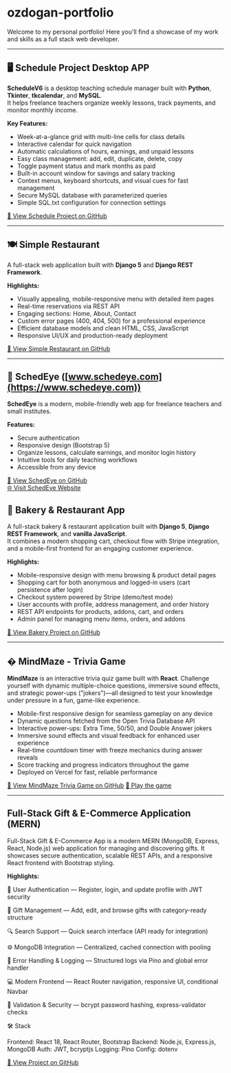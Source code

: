 # ozdogan-portfolio

Welcome to my personal portfolio! Here you'll find a showcase of my work and skills as a full stack web developer.

---

## 🖥️ Schedule Project Desktop APP

**ScheduleV6** is a desktop teaching schedule manager built with **Python**, **Tkinter**, **tkcalendar**, and **MySQL**.  
It helps freelance teachers organize weekly lessons, track payments, and monitor monthly income.

**Key Features:**

- Week-at-a-glance grid with multi-line cells for class details
- Interactive calendar for quick navigation
- Automatic calculations of hours, earnings, and unpaid lessons
- Easy class management: add, edit, duplicate, delete, copy
- Toggle payment status and mark months as paid
- Built-in account window for savings and salary tracking
- Context menus, keyboard shortcuts, and visual cues for fast management
- Secure MySQL database with parameterized queries
- Simple SQL.txt configuration for connection settings

[🔗 View Schedule Project on GitHub](https://github.com/AhmedOzdogan/ozdogan-portfolio/tree/main/Schedule_Project)

---

## 🍽️ Simple Restaurant

A full-stack web application built with **Django 5** and **Django REST Framework**.

**Highlights:**

- Visually appealing, mobile-responsive menu with detailed item pages
- Real-time reservations via REST API
- Engaging sections: Home, About, Contact
- Custom error pages (400, 404, 500) for a professional experience
- Efficient database models and clean HTML, CSS, JavaScript
- Responsive UI/UX and production-ready deployment

[🔗 View Simple Restaurant on GitHub](https://github.com/AhmedOzdogan/ozdogan-portfolio/tree/main/restaurant)

---

## 📅 SchedEye ([www.schedeye.com](https://www.schedeye.com))

**SchedEye** is a modern, mobile-friendly web app for freelance teachers and small institutes.

**Features:**

- Secure authentication
- Responsive design (Bootstrap 5)
- Organize lessons, calculate earnings, and monitor login history
- Intuitive tools for daily teaching workflows
- Accessible from any device

[🔗 View SchedEye on GitHub](https://github.com/AhmedOzdogan/SchedEye/tree/1137a154fea578f2488507c04b71834c89f4a4af)  
[🌐 Visit SchedEye Website](https://www.schedeye.com)

## 🥐 Bakery & Restaurant App

A full-stack bakery & restaurant application built with **Django 5**, **Django REST Framework**, and **vanilla JavaScript**.  
It combines a modern shopping cart, checkout flow with Stripe integration, and a mobile-first frontend for an engaging customer experience.

**Highlights:**

- Mobile-responsive design with menu browsing & product detail pages
- Shopping cart for both anonymous and logged-in users (cart persistence after login)
- Checkout system powered by Stripe (demo/test mode)
- User accounts with profile, address management, and order history
- REST API endpoints for products, addons, cart, and orders
- Admin panel for managing menu items, orders, and addons

[🔗 View Bakery Project on GitHub](https://github.com/AhmedOzdogan/ozdogan-portfolio/tree/main/bakery)

---

## � MindMaze - Trivia Game

**MindMaze** is an interactive trivia quiz game built with **React**. Challenge yourself with dynamic multiple-choice questions, immersive sound effects, and strategic power-ups ("jokers")—all designed to test your knowledge under pressure in a fun, game-like experience.

- Mobile-first responsive design for seamless gameplay on any device
- Dynamic questions fetched from the Open Trivia Database API
- Interactive power-ups: Extra Time, 50/50, and Double Answer jokers
- Immersive sound effects and visual feedback for enhanced user experience
- Real-time countdown timer with freeze mechanics during answer reveals
- Score tracking and progress indicators throughout the game
- Deployed on Vercel for fast, reliable performance

[🔗 View MindMaze Trivia Game on GitHub](https://github.com/AhmedOzdogan/ozdogan-portfolio/tree/main/trivia-game)
[🔗 Play the game](https://ozdogan-portfolio.vercel.app)

---

## Full-Stack Gift & E-Commerce Application (MERN)

Full-Stack Gift & E-Commerce App is a modern MERN (MongoDB, Express, React, Node.js) web application for managing and discovering gifts.
It showcases secure authentication, scalable REST APIs, and a responsive React frontend with Bootstrap styling.

**Highlights:**

🔐 User Authentication — Register, login, and update profile with JWT security

🎁 Gift Management — Add, edit, and browse gifts with category-ready structure

🔍 Search Support — Quick search interface (API ready for integration)

⚙️ MongoDB Integration — Centralized, cached connection with pooling

🧠 Error Handling & Logging — Structured logs via Pino and global error handler

💻 Modern Frontend — React Router navigation, responsive UI, conditional Navbar

🧾 Validation & Security — bcrypt password hashing, express-validator checks

🛠️ Stack

Frontend: React 18, React Router, Bootstrap
Backend: Node.js, Express.js, MongoDB
Auth: JWT, bcryptjs
Logging: Pino
Config: dotenv

[🔗 View Project on GitHub](https://github.com/AhmedOzdogan/fullstack-capstone-project/tree/15b1a9b194474173583d225cf23e41e82bbb4d70)
